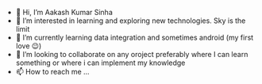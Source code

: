 - 👋 Hi, I’m Aakash Kumar Sinha   
- 👀 I’m interested in learning and exploring new technologies. Sky is the limit
- 🌱 I’m currently learning data integration and sometimes android (my first love 😉)
- 💞️ I’m looking to collaborate on any oroject preferably where I can learn something or where i can implement my knowledge 
- 📫 How to reach me ...

<!---
1HazArd1/1HazArd1 is a ✨ special ✨ repository because its `README.md` (this file) appears on your GitHub profile.
You can click the Preview link to take a look at your changes.
--->
